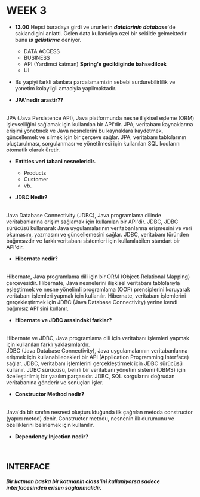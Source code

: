 # WEEK 3 
* **13.00** Hepsi buradaya girdi ve urunlerin ***datalarinin database***'de saklandigini
anlatti. Gelen data kullaniciya ozel bir sekilde gelmektedir buna ***is gelistirme***
deniyor.

    * DATA ACCESS
    * BUSINESS
    * API (Yardimci katman) **Spring'e gecildiginde bahsedilcek** 
    * UI


* Bu yapiyi farkli alanlara parcalamamizin sebebi surdurebilirlilik ve yonetim kolayligii
amaciyla yapilmaktadir.


* **JPA'nedir arastir??**
<br />
  JPA (Java Persistence API), Java platformunda nesne ilişkisel eşleme (ORM) işlevselliğini 
sağlamak için kullanılan bir API'dir. JPA, veritabanı kaynaklarına erişimi yönetmek ve Java 
nesnelerini bu kaynaklara kaydetmek, güncellemek ve silmek için bir çerçeve sağlar. JPA, veritabanı 
tablolarının oluşturulması, sorgulanması ve yönetilmesi için kullanılan SQL kodlarını otomatik olarak 
üretir.


* **Entities veri tabani nesneleridir.**
  * Products
  * Customer 
  * vb.


* **JDBC Nedir?**
<br />
Java Database Connectivity (JDBC), Java programlama dilinde veritabanlarına erişim sağlamak için 
kullanılan bir API'dir. JDBC, JDBC sürücüsü kullanarak Java uygulamalarının veritabanlarına erişmesini 
ve veri okumasını, yazmasını ve güncellemesini sağlar. JDBC, veritabanı türünden bağımsızdır ve farklı 
veritabanı sistemleri için kullanılabilen standart bir API'dir.


* **Hibernate nedir?**
<br />
  Hibernate, Java programlama dili için bir ORM (Object-Relational Mapping) çerçevesidir. Hibernate, Java
nesnelerini ilişkisel veritabanı tablolarıyla eşleştirmek ve nesne yönelimli programlama (OOP) prensiplerini
koruyarak veritabanı işlemleri yapmak için kullanılır. Hibernate, veritabanı işlemlerini gerçekleştirmek
için JDBC (Java Database Connectivity) yerine kendi bağımsız API'sini kullanır.


* **Hibernate ve JDBC arasindaki farklar?**
<br />
  Hibernate ve JDBC, Java programlama dili için veritabanı işlemleri yapmak için kullanılan farklı yaklaşımlardır.
<br />
JDBC (Java Database Connectivity), Java uygulamalarının veritabanlarına erişmek için kullanabilecekleri bir API (Application Programming Interface) sağlar. JDBC, veritabanı işlemlerini gerçekleştirmek için JDBC sürücüsü kullanır. JDBC sürücüsü, belirli bir veritabanı yönetim sistemi (DBMS) için özelleştirilmiş bir yazılım parçasıdır. JDBC, SQL sorgularını doğrudan veritabanına gönderir ve sonuçları işler.


* **Constructor Method nedir?**
<br />
  Java'da bir sınıfın nesnesi oluşturulduğunda ilk çağrılan metoda constructor (yapıcı metod) denir. Constructor metodu, nesnenin ilk durumunu ve özelliklerini belirlemek için kullanılır.


* **Dependency Injection nedir?**
<br />
  
## INTERFACE
  ***Bir katman baska bir katmanin class'ini kullaniyorsa sadece interfacesinden erisim saglanmalidir.***
  
